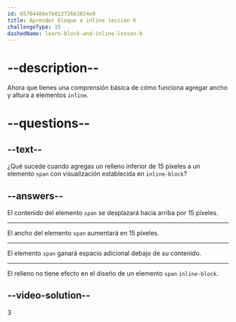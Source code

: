 ```yaml
---
id: 65704486e7b02272663824e9
title: Aprender bloque e inline lección K
challengeType: 15
dashedName: learn-block-and-inline-lesson-k
---
```


# --description--

Ahora que tienes una comprensión básica de cómo funciona agregar ancho y altura a elementos `inline`.

# --questions--

## --text--

¿Qué sucede cuando agregas un relleno inferior de 15 píxeles a un elemento `span` con visualización establecida en `inline-block`?

## --answers--

El contenido del elemento `span` se desplazará hacia arriba por 15 píxeles.

---

El ancho del elemento `span` aumentará en 15 píxeles.

---

El elemento `span` ganará espacio adicional debajo de su contenido.

---

El relleno no tiene efecto en el diseño de un elemento `span` `inline-block`.

## --video-solution--

3
